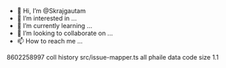 - 👋 Hi, I’m @Skrajgautam
- 👀 I’m interested in ...
- 🌱 I’m currently learning ...
- 💞️ I’m looking to collaborate on ...
- 📫 How to reach me ...

<!---
Skrajgautam/Skrajgautam is a ✨ special ✨ repository because its `README.md` (this file) appears on your GitHub profile.
You can click the Preview link to take a look at your changes.
--->
8602258997
coll history 
src/issue-mapper.ts
all phaile 
data
code 
size 1.1
